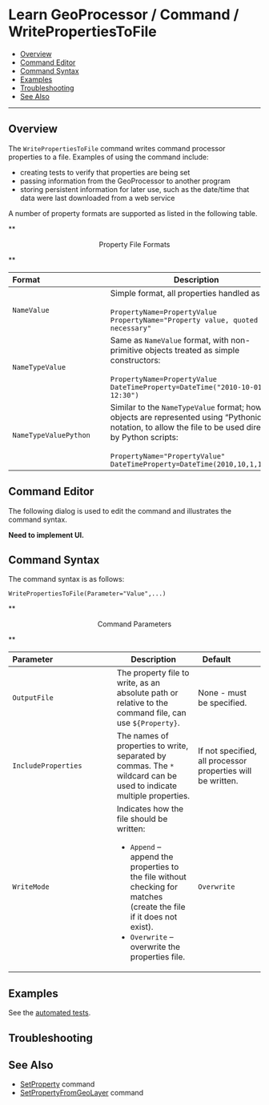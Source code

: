 # Learn GeoProcessor / Command / WritePropertiesToFile #

* [Overview](#overview)
* [Command Editor](#command-editor)
* [Command Syntax](#command-syntax)
* [Examples](#examples)
* [Troubleshooting](#troubleshooting)
* [See Also](#see-also)

-------------------------

## Overview ##

The `WritePropertiesToFile` command writes command processor properties to a file.
Examples of using the command include:

* creating tests to verify that properties are being set
* passing information from the GeoProcessor to another program
* storing persistent information for later use, such as the date/time that data were last downloaded from a web service

A number of property formats are supported as listed in the following table.

**<p style="text-align: center;">
Property File Formats
</p>**

| **Format**&nbsp;&nbsp;&nbsp;&nbsp;&nbsp;&nbsp;&nbsp;&nbsp;&nbsp;&nbsp;&nbsp;&nbsp;&nbsp;&nbsp;&nbsp;&nbsp;&nbsp;&nbsp;&nbsp;&nbsp;&nbsp;&nbsp;&nbsp;&nbsp;&nbsp;&nbsp;&nbsp;&nbsp;&nbsp; | **Description** |
|-----------------------|-----------------|
| `NameValue`           | Simple format, all properties handled as text:<br><br>`PropertyName=PropertyValue`<br>`PropertyName="Property value, quoted if necessary"` |
| `NameTypeValue`       | Same as `NameValue` format, with non-primitive objects treated as simple constructors:<br><br>`PropertyName=PropertyValue`<br>`DateTimeProperty=DateTime("2010-10-01 12:30")`|
| `NameTypeValuePython` | Similar to the `NameTypeValue` format; however, objects are represented using “Pythonic” notation, to allow the file to be used directly by Python scripts:<br><br>`PropertyName="PropertyValue"`<br>`DateTimeProperty=DateTime(2010,10,1,12,30)` |

## Command Editor ##

The following dialog is used to edit the command and illustrates the command syntax.

**Need to implement UI.**

## Command Syntax ##

The command syntax is as follows:

```text
WritePropertiesToFile(Parameter="Value",...)
```
**<p style="text-align: center;">
Command Parameters
</p>**

| **Parameter**&nbsp;&nbsp;&nbsp;&nbsp;&nbsp;&nbsp;&nbsp;&nbsp;&nbsp;&nbsp;&nbsp;&nbsp;&nbsp;&nbsp;&nbsp;&nbsp;&nbsp;&nbsp;&nbsp;&nbsp;&nbsp;&nbsp;&nbsp;&nbsp;&nbsp;&nbsp; | **Description** | **Default**&nbsp;&nbsp;&nbsp;&nbsp;&nbsp;&nbsp;&nbsp;&nbsp;&nbsp;&nbsp; |
| --------------|-----------------|----------------- |
| `OutputFile` | The property file to write, as an absolute path or relative to the command file, can use `${Property}`. | None - must be specified. |
| `IncludeProperties` | The names of properties to write, separated by commas.  The `*` wildcard can be used to indicate multiple properties. | If not specified, all processor properties will be written. |
| `WriteMode` | Indicates how the file should be written:<ul><li>`Append` – append the properties to the file without checking for matches (create the file if it does not exist).</li><li>`Overwrite` – overwrite the properties file.</ul> | `Overwrite` |

## Examples ##

See the [automated tests](https://github.com/OpenWaterFoundation/owf-app-geoprocessor-python-test/tree/master/test/commands/WritePropertiesToFile).

## Troubleshooting ##

## See Also ##

* [SetProperty](../SetProperty/SetProperty) command
* [SetPropertyFromGeoLayer](../SetPropertyFromGeoLayer/SetPropertyFromGeoLayer) command
